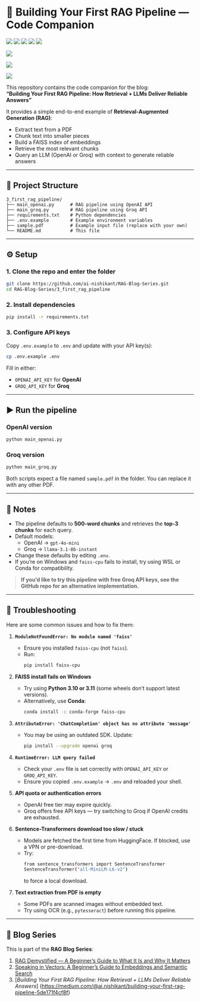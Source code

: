 # 📘 Building Your First RAG Pipeline — Code Companion  


<!-- Center-aligned professional badges -->
<p align="center">

  <!-- First Line: Repo Metadata + GitHub Engagement (All Blue) -->
  <a href="https://github.com/ai-nishikant/RAG-Blog-Series"><img src="https://img.shields.io/github/repo-size/ai-nishikant/RAG-Blog-Series?style=flat-square&logo=github&label=Repo%20Size&color=blue"></a>
  <a href="https://github.com/ai-nishikant/RAG-Blog-Series"><img src="https://img.shields.io/github/languages/top/ai-nishikant/RAG-Blog-Series?style=flat-square&logo=python&label=Python&color=blue"></a>
  <a href="https://github.com/ai-nishikant/RAG-Blog-Series/commits/main"><img src="https://img.shields.io/github/last-commit/ai-nishikant/RAG-Blog-Series?style=flat-square&logo=github&label=Last%20Commit&color=blue"></a>
  <a href="https://github.com/ai-nishikant/RAG-Blog-Series/stargazers"><img src="https://img.shields.io/github/stars/ai-nishikant/RAG-Blog-Series?style=flat-square&logo=github&label=Stars&color=blue"></a>
  <a href="https://github.com/ai-nishikant/RAG-Blog-Series/network/members"><img src="https://img.shields.io/github/forks/ai-nishikant/RAG-Blog-Series?style=flat-square&logo=github&label=Forks&color=blue"></a>
<!-- Second Line: Blog & Social (Brand Colors) -->
  <a href="https://medium.com/@ai.nishikant"><img src="https://img.shields.io/badge/Medium-Read%20My%20Blog-00ab6c?style=flat-square&logo=medium&logoColor=white"></a>
  
  <a href="https://medium.com/@ai.nishikant/building-your-first-rag-pipeline-5de171f4cf8f"><img src="https://img.shields.io/badge/Medium-Building%20Your%20First%20RAG%20Pipeline-00ab6c?style=flat-square&logo=medium&logoColor=white"></a>  
  
  <a href="https://linkedin.com/in/nishikant-surwade"><img src="https://img.shields.io/badge/LinkedIn-Connect%20with%20Me-0077B5?style=flat-square&logo=linkedin&logoColor=white"></a>

</p>

This repository contains the code companion for the blog:  
**“Building Your First RAG Pipeline: How Retrieval + LLMs Deliver Reliable Answers”**  

It provides a simple end-to-end example of **Retrieval-Augmented Generation (RAG)**:  
- Extract text from a PDF  
- Chunk text into smaller pieces  
- Build a FAISS index of embeddings  
- Retrieve the most relevant chunks  
- Query an LLM (OpenAI or Groq) with context to generate reliable answers  

---

## 📂 Project Structure  

```
3_first_rag_pipeline/
├── main_openai.py      # RAG pipeline using OpenAI API
├── main_groq.py        # RAG pipeline using Groq API
├── requirements.txt    # Python dependencies
├── .env.example        # Example environment variables
├── sample.pdf          # Example input file (replace with your own)
└── README.md           # This file
```

---

## ⚙️ Setup  

### 1. Clone the repo and enter the folder  
```bash
git clone https://github.com/ai-nishikant/RAG-Blog-Series.git
cd RAG-Blog-Series/3_first_rag_pipeline
```

### 2. Install dependencies  
```bash
pip install -r requirements.txt
```

### 3. Configure API keys  
Copy `.env.example` to `.env` and update with your API key(s):  

```bash
cp .env.example .env
```

Fill in either:  

- `OPENAI_API_KEY` for **OpenAI**  
- `GROQ_API_KEY` for **Groq**  

---

## ▶️ Run the pipeline  

### OpenAI version  
```bash
python main_openai.py
```

### Groq version  
```bash
python main_groq.py
```

Both scripts expect a file named `sample.pdf` in the folder. You can replace it with any other PDF.  

---

## 📝 Notes  

- The pipeline defaults to **500-word chunks** and retrieves the **top-3 chunks** for each query.  
- Default models:  
  - OpenAI → `gpt-4o-mini`  
  - Groq → `llama-3.1-8b-instant`  
- Change these defaults by editing `.env`.  
- If you’re on Windows and `faiss-cpu` fails to install, try using WSL or Conda for compatibility.  

> **If you’d like to try this pipeline with free Groq API keys, see the GitHub repo for an alternative implementation.**  

---

## 🔧 Troubleshooting  

Here are some common issues and how to fix them:  

1. **`ModuleNotFoundError: No module named 'faiss'`**  
   - Ensure you installed `faiss-cpu` (not `faiss`).  
   - Run:  
     ```bash
     pip install faiss-cpu
     ```  

2. **FAISS install fails on Windows**  
   - Try using **Python 3.10 or 3.11** (some wheels don’t support latest versions).  
   - Alternatively, use **Conda**:  
     ```bash
     conda install -c conda-forge faiss-cpu
     ```  

3. **`AttributeError: 'ChatCompletion' object has no attribute 'message'`**  
   - You may be using an outdated SDK. Update:  
     ```bash
     pip install --upgrade openai groq
     ```  

4. **`RuntimeError: LLM query failed`**  
   - Check your `.env` file is set correctly with `OPENAI_API_KEY` or `GROQ_API_KEY`.  
   - Ensure you copied `.env.example` → `.env` and reloaded your shell.  

5. **API quota or authentication errors**  
   - OpenAI free tier may expire quickly.  
   - Groq offers free API keys — try switching to Groq if OpenAI credits are exhausted.  

6. **Sentence-Transformers download too slow / stuck**  
   - Models are fetched the first time from HuggingFace. If blocked, use a VPN or pre-download.  
   - Try:  
     ```bash
     from sentence_transformers import SentenceTransformer
     SentenceTransformer("all-MiniLM-L6-v2")
     ```  
     to force a local download.  

7. **Text extraction from PDF is empty**  
   - Some PDFs are scanned images without embedded text.  
   - Try using OCR (e.g., `pytesseract`) before running this pipeline.  

---

## 🔗 Blog Series  

This is part of the **RAG Blog Series**:  
1. [RAG Demystified — A Beginner’s Guide to What It Is and Why It Matters](https://medium.com/@ai.nishikant/rag-demystified-a-beginners-guide-to-what-it-is-and-why-it-matters-8df6a7388848)  
2. [Speaking in Vectors: A Beginner’s Guide to Embeddings and Semantic Search](https://medium.com/@ai.nishikant/speaking-in-vectors-1b8142f9ec87)  
3. [*Building Your First RAG Pipeline: How Retrieval + LLMs Deliver Reliable Answers*] (https://medium.com/@ai.nishikant/building-your-first-rag-pipeline-5de171f4cf8f)  
